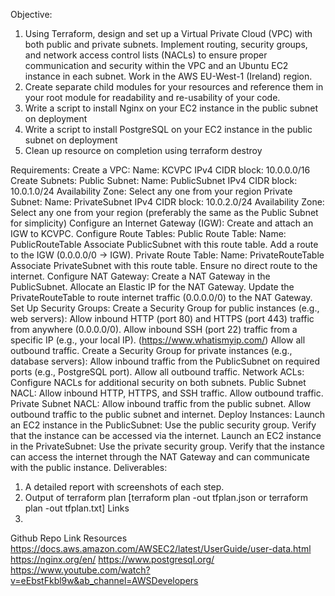 Objective:
1. Using Terraform, design and set up a Virtual Private Cloud (VPC) with both public and private subnets. Implement routing, security groups, and network access control lists (NACLs) to ensure proper communication and security within the VPC and an Ubuntu EC2 instance in each subnet. Work in the AWS EU-West-1 (Ireland) region.
2. Create separate child modules for your resources and reference them in your root module for readability and re-usability of your code.
3. Write a script to install Nginx on your EC2 instance in the public subnet on deployment
4. Write a script to install PostgreSQL on your EC2 instance in the public subnet on deployment
5. Clean up resource on completion using terraform destroy
 
Requirements:
Create a VPC:
Name: KCVPC
IPv4 CIDR block: 10.0.0.0/16
Create Subnets:
Public Subnet:
Name: PublicSubnet
IPv4 CIDR block: 10.0.1.0/24
Availability Zone: Select any one from your region
Private Subnet:
Name: PrivateSubnet
IPv4 CIDR block: 10.0.2.0/24
Availability Zone: Select any one from your region (preferably the same as the Public Subnet for simplicity)
Configure an Internet Gateway (IGW):
Create and attach an IGW to KCVPC.
Configure Route Tables:
Public Route Table:
Name: PublicRouteTable
Associate PublicSubnet with this route table.
Add a route to the IGW (0.0.0.0/0 -> IGW).
Private Route Table:
Name: PrivateRouteTable
Associate PrivateSubnet with this route table.
Ensure no direct route to the internet.
Configure NAT Gateway:
Create a NAT Gateway in the PublicSubnet.
Allocate an Elastic IP for the NAT Gateway.
Update the PrivateRouteTable to route internet traffic (0.0.0.0/0) to the NAT Gateway.
Set Up Security Groups:
Create a Security Group for public instances (e.g., web servers):
Allow inbound HTTP (port 80) and HTTPS (port 443) traffic from anywhere (0.0.0.0/0).
Allow inbound SSH (port 22) traffic from a specific IP (e.g., your local IP). (https://www.whatismyip.com/)
Allow all outbound traffic.
Create a Security Group for private instances (e.g., database servers):
Allow inbound traffic from the PublicSubnet on required ports (e.g., PostgreSQL port).
Allow all outbound traffic.
Network ACLs:
Configure NACLs for additional security on both subnets.
Public Subnet NACL: Allow inbound HTTP, HTTPS, and SSH traffic. Allow outbound traffic.
Private Subnet NACL: Allow inbound traffic from the public subnet. Allow outbound traffic to the public subnet and internet.
Deploy Instances:
Launch an EC2 instance in the PublicSubnet:
Use the public security group.
Verify that the instance can be accessed via the internet.
Launch an EC2 instance in the PrivateSubnet:
Use the private security group.
Verify that the instance can access the internet through the NAT Gateway and can communicate with the public instance.
Deliverables:
1. A detailed report with screenshots of each step.
2. Output of terraform plan [terraform plan -out tfplan.json or terraform plan -out tfplan.txt]
Links
1.

Github Repo Link
Resources
https://docs.aws.amazon.com/AWSEC2/latest/UserGuide/user-data.html
https://nginx.org/en/
https://www.postgresql.org/
https://www.youtube.com/watch?v=eEbstFkbl9w&ab_channel=AWSDevelopers